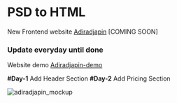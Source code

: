# PSD to HTML
New Frontend website [Adiradjapin](http://adiradjapin.com/) [COMING SOON]

### Update everyday until done
Website demo [Adiradjapin-demo](https://solvedia.github.io/adiradjapin/)

**#Day-1** Add Header Section
**#Day-2** Add Pricing Section


![adiradjapin_mockup](https://github.com/solvedia/adiradjapin/blob/master/layout_design.jpg)
